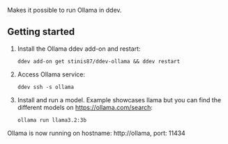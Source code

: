 Makes it possible to run Ollama in ddev.

## Getting started

1. Install the Ollama ddev add-on and restart:

    ```shell
    ddev add-on get stinis87/ddev-ollama && ddev restart
    ```
2. Access Ollama service:

    ```shell
    ddev ssh -s ollama
    ```
3. Install and run a model. Example showcases llama but you can find the different models on https://ollama.com/search:

    ```shell
    ollama run llama3.2:3b
    ```
Ollama is now running on hostname: http://ollama, port: 11434
